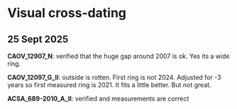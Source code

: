 # Visual cross-dating
## 25 Sept 2025

**CAOV_12907_N**: verified that the huge gap around 2007 is ok. Yes its a wide ring.

**CAOV_12097_G_II**: outside is rotten. First ring is not 2024. Adjusted for -3 years so first measured ring is 2021. It fits a little better. But not great. 

**ACSA_689-2010_A_II**: verified and measurements are correct